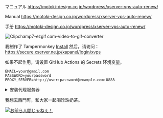 マニュアル
https://motoki-design.co.jp/wordpress/xserver-vps-auto-renew/

Manual
https://motoki-design.co.jp/wordpress/xserver-vps-auto-renew/

手册
https://motoki-design.co.jp/wordpress/xserver-vps-auto-renew/

![Clipchamp7-ezgif com-video-to-gif-converter](https://github.com/user-attachments/assets/745a85ef-0d5a-4532-9774-3b7fcb2c8b52)

我制作了 Tampermonkey [Install](https://raw.githubusercontent.com/GitHub30/extend-vps-exp/refs/heads/main/renew.user.js) 然后，请访问：https://secure.xserver.ne.jp/xapanel/login/xvps

如果不起作用，请设置 GitHub Actions 的 Secrets 环境变量。

```env
EMAIL=your@gmail.com
PASSWORD=yourpassword
PROXY_SERVER=http://user:password@example.com:8888
```

<details><summary>安装代理服务器</summary>

```bash
apt update
apt install -y tinyproxy
echo Allow 0.0.0.0/0 >> /etc/tinyproxy/tinyproxy.conf
echo BasicAuth user password >> /etc/tinyproxy/tinyproxy.conf
systemctl restart tinyproxy
systemctl status tinyproxy
```
</details>

我想去西門町，和大家一起喝珍珠奶茶。

[![お前ら人間じゃねぇ！](https://img.youtube.com/vi/z2xJgyf5Nu0/hqdefault.jpg)](https://www.youtube.com/watch?v=z2xJgyf5Nu0 "お前ら人間じゃねぇ！")
